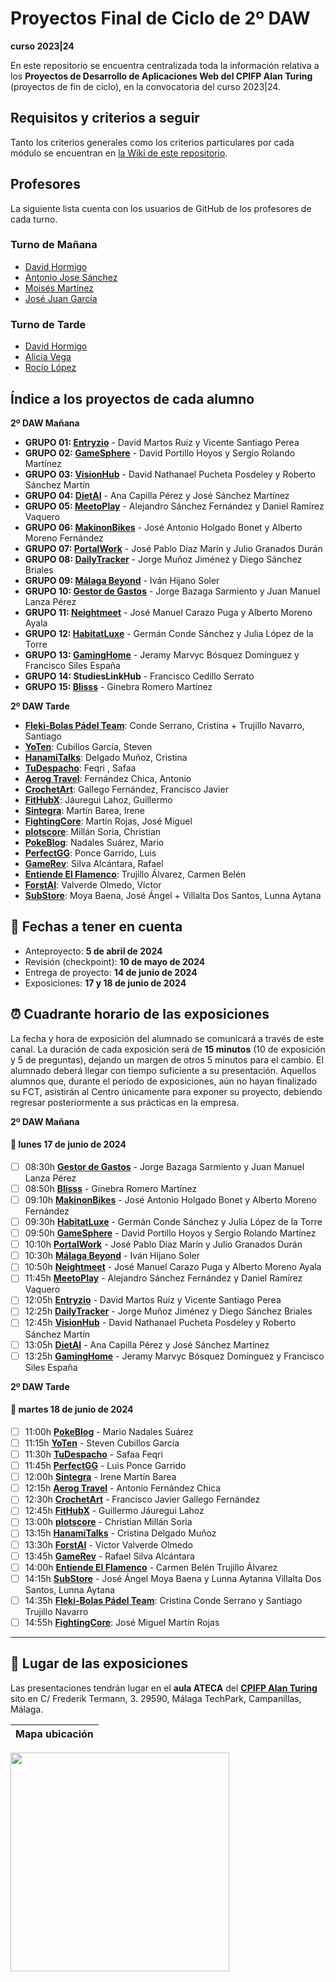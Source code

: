 # Proyectos Final de Ciclo de 2º DAW
**curso 2023|24**

En este repositorio se encuentra centralizada toda la información relativa a los **Proyectos de Desarrollo de Aplicaciones Web del CPIFP Alan Turing** (proyectos de fin de ciclo), en la convocatoria del curso 2023|24.

## Requisitos y criterios a seguir

Tanto los criterios generales como los criterios particulares por cada módulo se encuentran en [la Wiki de este repositorio](https://github.com/CPIFPAlanTuring/2daw-tfc-2324/wiki).

## Profesores 

La siguiente lista cuenta con los usuarios de GitHub de los profesores de cada turno.

### Turno de Mañana

* [David Hormigo](https://github.com/DavidHormigoRamirez)
* [Antonio Jose Sánchez](https://github.com/antoniojosesanchez)
* [Moisés Martínez](https://github.com/MoiCPIFP)
* [José Juan García](https://github.com/jgarmay674)
  
### Turno de Tarde

* [David Hormigo](https://github.com/DavidHormigoRamirez)
* [Alicia Vega]()
* [Rocio López](https://github.com/rlopdav392)

## Índice a los proyectos de cada alumno

**2º DAW Mañana**

* **GRUPO 01: [Entryzio](https://github.com/davidmartosruiz/Entryzio)** - David Martos Ruíz y Vicente Santiago Perea
* **GRUPO 02: [GameSphere](https://github.com/Dsertor/Hookdb)** - David Portillo Hoyos y Sergio Rolando Martínez
* **GRUPO 03: [VisionHub](https://perpetual-suede-682.notion.site/Anteproyecto-ab2ea79e76064f66812afe1d15b711fb)** - David Nathanael Pucheta Posdeley y Roberto Sánchez Martín
* **GRUPO 04: [DietAI](https://github.com/jimmysm1995/DietAI_proyect)** - Ana Capilla Pérez y José Sánchez Martínez
* **GRUPO 05: [MeetoPlay](https://github.com/Alexiiius/MeetoPlay)** - Alejandro Sánchez Fernández y Daniel Ramírez Vaquero
* **GRUPO 06: [MakinonBikes](https://github.com/AlbertoMorenoFdez/Makinon-Bikes)** - José Antonio Holgado Bonet y Alberto Moreno Fernández
* **GRUPO 07: [PortalWork](https://github.com/pepediiazz/PortalWork)** - José Pablo Díaz Marín y Julio Granados Durán
* **GRUPO 08: [DailyTracker](https://github.com/j0rg3mj/DailyTracker)** - Jorge Muñoz Jiménez y Diego Sánchez Briales
* **GRUPO 09: [Málaga Beyond](https://github.com/IvanHijanoSoler/MalagaBeyond-TFC)** - Iván Hijano Soler
* **GRUPO 10: [Gestor de Gastos](https://jorgebazagasarmiento.notion.site/Proyecto-Final-ef982d670bad45eca1174ef4ffc930b3)** - Jorge Bazaga Sarmiento y Juan Manuel Lanza Pérez
* **GRUPO 11: [Neightmeet](https://translucent-houseboat-ac7.notion.site/NEIGHTMEET-b3f65e2c125342888f5e273ac21230d3)** - José Manuel Carazo Puga y Alberto Moreno Ayala
* **GRUPO 12: [HabitatLuxe](https://fog-turret-a81.notion.site/Anteproyecto-HabitatLuxe-d3656236fd2d494ab1a93a750bf2ebd6)** - Germán Conde Sánchez y Julia López de la Torre
* **GRUPO 13: [GamingHome](https://github.com/FranSiles/Proyecto-Final-DAW)** - Jeramy Marvyc Bósquez Domínguez y Francisco Siles España
* **GRUPO 14: StudiesLinkHub** - Francisco Cedillo Serrato
* **GRUPO 15: [Blisss](https://github.com/ginebraromero/blisss)** - Ginebra Romero Martínez

**2º DAW Tarde**
* **[Fleki-Bolas Pádel Team](https://github.com/SantiTru/FLEKI-BOLAS_PADEL_TEAM)**: Conde Serrano, Cristina + Trujillo Navarro, Santiago
* **[YoTen](https://github.com/StevenCubillos22/YoTen)**: Cubillos García, Steven
* **[HanamiTalks](https://github.com/CrisDelgado99/HanamiTalks)**: Delgado Muñoz, Cristina
* **[TuDespacho](https://github.com/Safaafeqri89/ProyectoTFG)**: Feqri , Safaa
* **[Aerog Travel](https://github.com/aerog12/tfg)**: Fernández Chica, Antonio
* **[CrochetArt](https://github.com/JaviGalFer/CrochetArt)**: Gallego Fernández, Francisco Javier
* **[FitHubX](https://github.com/Guisseee/TFG-Guillermo-Jauregui-Lahoz)**: Jáuregui Lahoz, Guillermo
* **[Sintegra](https://github.com/IreneMB2001/Sintegra)**: Martín Barea, Irene
* **[FightingCore](https://github.com/jmarroj844/Anteproyecto)**: Martín Rojas, José Miguel
* **[plotscore](https://github.com/cmilsor245/tfg-general)**: Millán Soria, Christian
* **[PokeBlog](https://github.com/MarioNadales/TFGPokeBlog)**: Nadales Suárez, Mario
* **[PerfectGG](https://github.com/luis6928/PerfectGG)**: Ponce Garrido, Luis
* **[GameRev](https://github.com/RafaelSilva27/GameRev)**: Silva Alcántara, Rafael
* **[Entiende El Flamenco](https://github.com/CarmenTrual/EntiendeELFlamenco)**: Trujillo Álvarez, Carmen Belén
* **[ForstAI](https://github.com/darkzpvp/forstAI)**: Valverde Olmedo, Víctor
* **[SubStore](https://github.com/ArkanMB/Manada_de_Pan)**: Moya Baena, José Ángel + Villalta Dos Santos, Lunna Aytana

## 📝 Fechas a tener en cuenta
* Anteproyecto: **5 de abril de 2024**
* Revisión (checkpoint): **10 de mayo de 2024**
* Entrega de proyecto: **14 de junio de 2024**
* Exposiciones: **17 y 18 de junio de 2024**

## ⏰ Cuadrante horario de las exposiciones

La fecha y hora de exposición del alumnado se comunicará a través de este canal. La duración de cada exposición será de **15 minutos** (10 de exposición y 5 de preguntas), dejando un margen de otros 5 minutos para el cambio. El alumnado deberá llegar con tiempo suficiente a su presentación. Aquellos alumnos que, durante el período de exposiciones, aún no hayan finalizado su FCT, asistirán al Centro únicamente para exponer su proyecto, debiendo regresar posteriormente a sus prácticas en la empresa.

**2º DAW Mañana**
#### :calendar: lunes 17 de junio de 2024

- [ ] 08:30h **[Gestor de Gastos](https://jorgebazagasarmiento.notion.site/Proyecto-Final-ef982d670bad45eca1174ef4ffc930b3)** - Jorge Bazaga Sarmiento y Juan Manuel Lanza Pérez
- [ ] 08:50h **[Blisss](https://github.com/ginebraromero/blisss)** - Ginebra Romero Martínez
- [ ] 09:10h **[MakinonBikes](https://github.com/AlbertoMorenoFdez/Makinon-Bikes)** - José Antonio Holgado Bonet y Alberto Moreno Fernández
- [ ] 09:30h **[HabitatLuxe](https://fog-turret-a81.notion.site/Anteproyecto-HabitatLuxe-d3656236fd2d494ab1a93a750bf2ebd6)** - Germán Conde Sánchez y Julia López de la Torre
- [ ] 09:50h **[GameSphere](https://github.com/Dsertor/Hookdb)** - David Portillo Hoyos y Sergio Rolando Martínez
- [ ] 10:10h **[PortalWork](https://github.com/pepediiazz/PortalWork)** - José Pablo Díaz Marín y Julio Granados Durán
- [ ] 10:30h **[Málaga Beyond](https://github.com/IvanHijanoSoler/MalagaBeyond-TFC)** - Iván Hijano Soler
- [ ] 10:50h **[Neightmeet](https://translucent-houseboat-ac7.notion.site/NEIGHTMEET-b3f65e2c125342888f5e273ac21230d3)** - José Manuel Carazo Puga y Alberto Moreno Ayala
- [ ] 11:45h **[MeetoPlay](https://github.com/Alexiiius/MeetoPlay)** - Alejandro Sánchez Fernández y Daniel Ramírez Vaquero
- [ ] 12:05h **[Entryzio](https://github.com/davidmartosruiz/Entryzio)** - David Martos Ruíz y Vicente Santiago Perea
- [ ] 12:25h **[DailyTracker](https://github.com/j0rg3mj/DailyTracker)** - Jorge Muñoz Jiménez y Diego Sánchez Briales
- [ ] 12:45h **[VisionHub](https://perpetual-suede-682.notion.site/Anteproyecto-ab2ea79e76064f66812afe1d15b711fb)** - David Nathanael Pucheta Posdeley y Roberto Sánchez Martín
- [ ] 13:05h **[DietAI](https://github.com/jimmysm1995/DietAI_proyect)** - Ana Capilla Pérez y José Sánchez Martínez
- [ ] 13:25h **[GamingHome](https://github.com/FranSiles/Proyecto-Final-DAW)** - Jeramy Marvyc Bósquez Domínguez y Francisco Siles España

**2º DAW Tarde**
#### :calendar: martes 18 de junio de 2024

- [ ] 11:00h **[PokeBlog](https://github.com/MarioNadales/TFGPokeBlog)** - Mario Nadales Suárez
- [ ] 11:15h **[YoTen](https://github.com/StevenCubillos22/YoTen)** - Steven Cubillos García
- [ ] 11:30h **[TuDespacho](https://github.com/Safaafeqri89/ProyectoTFG)** - Safaa Feqri
- [ ] 11:45h **[PerfectGG](https://github.com/luis6928/PerfectGG)** - Luis Ponce Garrido
- [ ] 12:00h **[Sintegra](https://github.com/IreneMB2001/Sintegra)** - Irene Martín Barea
- [ ] 12:15h **[Aerog Travel](https://github.com/aerog12/tfg)** - Antonio Fernández Chica
- [ ] 12:30h **[CrochetArt](https://github.com/JaviGalFer/CrochetArt)** - Francisco Javier Gallego Fernández
- [ ] 12:45h **[FitHubX](https://github.com/Guisseee/TFG-Guillermo-Jauregui-Lahoz)** - Guillermo Jáuregui Lahoz
- [ ] 13:00h **[plotscore](https://github.com/cmilsor245/tfg-general)** - Christian Millán Soria
- [ ] 13:15h **[HanamiTalks](https://github.com/CrisDelgado99/HanamiTalks)** - Cristina Delgado Muñoz
- [ ] 13:30h **[ForstAI](https://github.com/darkzpvp/forstAI)** - Víctor Valverde Olmedo
- [ ] 13:45h **[GameRev](https://github.com/RafaelSilva27/GameRev)** - Rafael Silva Alcántara
- [ ] 14:00h **[Entiende El Flamenco](https://github.com/CarmenTrual/EntiendeELFlamenco)** - Carmen Belén Trujillo Álvarez
- [ ] 14:15h **[SubStore](https://github.com/ArkanMB/Manada_de_Pan)** - José Ángel Moya Baena y Lunna Aytanna Villalta Dos Santos, Lunna Aytana
- [ ] 14:35h **[Fleki-Bolas Pádel Team](https://github.com/SantiTru/FLEKI-BOLAS_PADEL_TEAM)**: Cristina Conde Serrano y Santiago Trujillo Navarro
- [ ] 14:55h **[FightingCore](https://github.com/jmarroj844/Anteproyecto)**: José Miguel Martín Rojas

---

## :school: Lugar de las exposiciones

Las presentaciones tendrán lugar en el **aula ATECA** del [**CPIFP Alan Turing**](https://maps.app.goo.gl/JThz6bDRVpknfbNh7) sito en C/ Frederik Termann, 3. 29590, Málaga TechPark, Campanillas, Málaga.

Mapa ubicación             | 
:-------------------------:|
<a href="https://maps.app.goo.gl/JThz6bDRVpknfbNh7" target="_blank"><img src="https://github.com/CPIFPAlanTuring/2daw-tfc-2324/blob/main/CPIFP_mapa_ubicación.png" width="350" /></a> 
